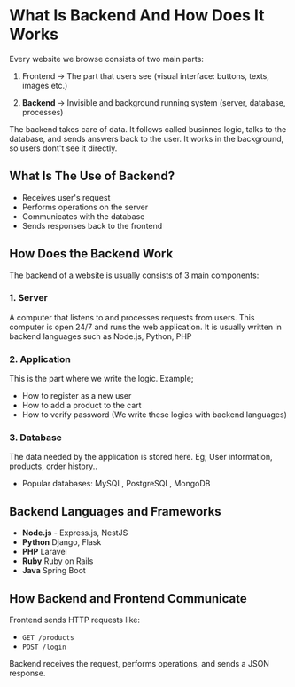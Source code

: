 # What Is Backend And How Does It Works

Every website we browse consists of two main parts:

1. Frontend -> The part that users see (visual interface: buttons, texts, images etc.)

2. **Backend** -> Invisible and background running system (server, database, processes)

The backend takes care of data. It follows called businnes logic, talks to the database, and sends answers back to the user. It works in the background, so users dont't see it directly.

## What Is The Use of Backend?

- Receives user's request
- Performs operations on the server
- Communicates with the database
- Sends responses back to the frontend

## How Does the Backend Work

The backend of a website is usually consists of 3 main components:

### 1. Server

A computer that listens to and processes requests from users. This computer is open 24/7 and runs the web application. It is usually written in backend languages such as Node.js, Python, PHP

### 2. Application

This is the part where we write the logic. Example;

- How to register as a new user
- How to add a product to the cart
- How to verify password
  (We write these logics with backend languages)

### 3. Database

The data needed by the application is stored here. Eg; User information, products, order history..

- Popular databases: MySQL, PostgreSQL, MongoDB

## Backend Languages and Frameworks

- **Node.js** - Express.js, NestJS
- **Python** Django, Flask
- **PHP** Laravel
- **Ruby** Ruby on Rails
- **Java** Spring Boot

## How Backend and Frontend Communicate

Frontend sends HTTP requests like:

- `GET /products`
- `POST /login`

Backend receives the request, performs operations, and sends a JSON response.
